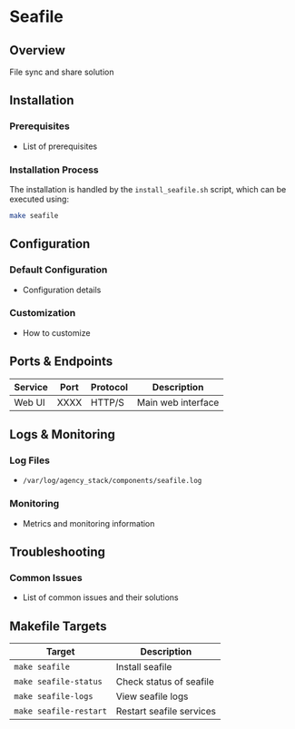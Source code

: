 # Seafile

## Overview
File sync and share solution

## Installation

### Prerequisites
- List of prerequisites

### Installation Process
The installation is handled by the `install_seafile.sh` script, which can be executed using:

```bash
make seafile
```

## Configuration

### Default Configuration
- Configuration details

### Customization
- How to customize

## Ports & Endpoints

| Service | Port | Protocol | Description |
|---------|------|----------|-------------|
| Web UI  | XXXX | HTTP/S   | Main web interface |

## Logs & Monitoring

### Log Files
- `/var/log/agency_stack/components/seafile.log`

### Monitoring
- Metrics and monitoring information

## Troubleshooting

### Common Issues
- List of common issues and their solutions

## Makefile Targets

| Target | Description |
|--------|-------------|
| `make seafile` | Install seafile |
| `make seafile-status` | Check status of seafile |
| `make seafile-logs` | View seafile logs |
| `make seafile-restart` | Restart seafile services |
